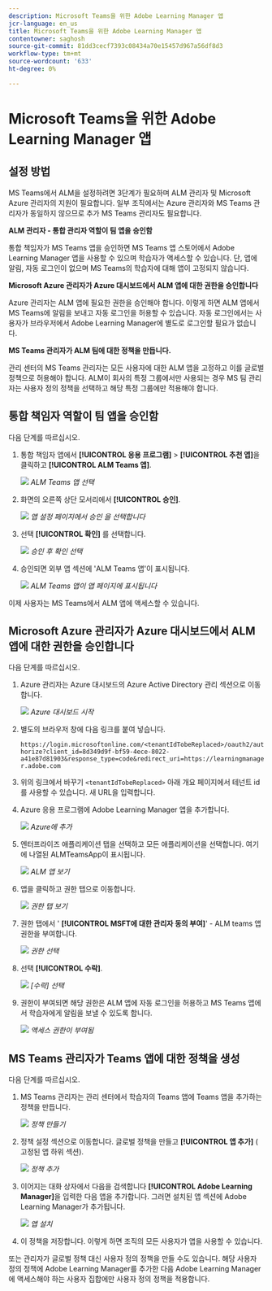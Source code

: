 ```yaml
---
description: Microsoft Teams을 위한 Adobe Learning Manager 앱
jcr-language: en_us
title: Microsoft Teams을 위한 Adobe Learning Manager 앱
contentowner: saghosh
source-git-commit: 81dd3cecf7393c08434a70e15457d967a56df8d3
workflow-type: tm+mt
source-wordcount: '633'
ht-degree: 0%

---
```



# Microsoft Teams을 위한 Adobe Learning Manager 앱

## 설정 방법

MS Teams에서 ALM을 설정하려면 3단계가 필요하며 ALM 관리자 및 Microsoft Azure 관리자의 지원이 필요합니다. 일부 조직에서는 Azure 관리자와 MS Teams 관리자가 동일하지 않으므로 추가 MS Teams 관리자도 필요합니다.

**ALM 관리자 - 통합 관리자 역할이 팀 앱을 승인함**

통합 책임자가 MS Teams 앱을 승인하면 MS Teams 앱 스토어에서 Adobe Learning Manager 앱을 사용할 수 있으며 학습자가 액세스할 수 있습니다. 단, 앱에 알림, 자동 로그인이 없으며 MS Teams의 학습자에 대해 앱이 고정되지 않습니다.

**Microsoft Azure 관리자가 Azure 대시보드에서 ALM 앱에 대한 권한을 승인합니다**

Azure 관리자는 ALM 앱에 필요한 권한을 승인해야 합니다. 이렇게 하면 ALM 앱에서 MS Teams에 알림을 보내고 자동 로그인을 허용할 수 있습니다. 자동 로그인에서는 사용자가 브라우저에서 Adobe Learning Manager에 별도로 로그인할 필요가 없습니다.

**MS Teams 관리자가 ALM 팀에 대한 정책을 만듭니다.**

관리 센터의 MS Teams 관리자는 모든 사용자에 대한 ALM 앱을 고정하고 이를 글로벌 정책으로 허용해야 합니다. ALM이 회사의 특정 그룹에서만 사용되는 경우 MS 팀 관리자는 사용자 정의 정책을 선택하고 해당 특정 그룹에만 적용해야 합니다.

## 통합 책임자 역할이 팀 앱을 승인함

다음 단계를 따르십시오.

1. 통합 책임자 앱에서 **[!UICONTROL 응용 프로그램]** > **[!UICONTROL 추천 앱]**&#x200B;을 클릭하고 **[!UICONTROL ALM Teams 앱]**.

   ![](assets/featuredapps.jpg)
   *ALM Teams 앱 선택*

1. 화면의 오른쪽 상단 모서리에서 **[!UICONTROL 승인]**.

   ![](assets/integration_admin_approval_form.jpg)
   *앱 설정 페이지에서 승인 을 선택합니다*

1. 선택 **[!UICONTROL 확인]** 를 선택합니다.

   ![](assets/integration_admin_approved_dialog_box.jpg)
   *승인 후 확인 선택*

1. 승인되면 외부 앱 섹션에 &#39;ALM Teams 앱&#39;이 표시됩니다.

   ![](assets/integration_admin_external_apps.jpg)
   *ALM Teams 앱이 앱 페이지에 표시됩니다*

이제 사용자는 MS Teams에서 ALM 앱에 액세스할 수 있습니다.

## Microsoft Azure 관리자가 Azure 대시보드에서 ALM 앱에 대한 권한을 승인합니다

다음 단계를 따르십시오.

1. Azure 관리자는 Azure 대시보드의 Azure Active Directory 관리 섹션으로 이동합니다.

   ![](assets/microsoft_azure.jpg)
   *Azure 대시보드 시작*

1. 별도의 브라우저 창에 다음 링크를 붙여 넣습니다.

   `https://login.microsoftonline.com/<tenantIdTobeReplaced>/oauth2/authorize?client_id=8d349d9f-bf59-4ece-8022-a41e87d81903&response_type=code&redirect_uri=https://learningmanager.adobe.com`

1. 위의 링크에서 바꾸기 `<tenantIdTobeReplaced>` 아래 개요 페이지에서 테넌트 id를 사용할 수 있습니다. 새 URL을 입력합니다.

1. Azure 응용 프로그램에 Adobe Learning Manager 앱을 추가합니다.

   ![](assets/microsoft_azure_dashboard.jpg)
   *Azure에 추가*

1. 엔터프라이즈 애플리케이션 탭을 선택하고 모든 애플리케이션을 선택합니다. 여기에 나열된 ALMTeamsApp이 표시됩니다.

   ![](assets/microsoft_azure_enterprise_applications.jpg)
   *ALM 앱 보기*

1. 앱을 클릭하고 권한 탭으로 이동합니다.

   ![](assets/microsoft_azure_ALMTeamsNonProdApp.jpg)
   *권한 탭 보기*

1. 권한 탭에서 &#39; **[!UICONTROL MSFT에 대한 관리자 동의 부여]**&#39; - ALM teams 앱 권한을 부여합니다.

   ![](assets/microsoft_azure_ALMTeamsNonProdApp_permissions.jpg)
   *권한 선택*

1. 선택 **[!UICONTROL 수락]**.

   ![](assets/microsoft_azure_ALMTeamsNonProdApp_permission_request.jpg)
   *[수락] 선택*

1. 권한이 부여되면 해당 권한은 ALM 앱에 자동 로그인을 허용하고 MS Teams 앱에서 학습자에게 알림을 보낼 수 있도록 합니다.

   ![](assets/microsoft_azure_ALMTeamsNonProdApp_permission_request_granted.jpg)
   *액세스 권한이 부여됨*

## MS Teams 관리자가 Teams 앱에 대한 정책을 생성

다음 단계를 따르십시오.

1. MS Teams 관리자는 관리 센터에서 학습자의 Teams 앱에 Teams 앱을 추가하는 정책을 만듭니다.

   ![](assets/microsoft_teams_admin_center.png)
   *정책 만들기*

1. 정책 설정 섹션으로 이동합니다. 글로벌 정책을 만들고 **[!UICONTROL 앱 추가]** ( 고정된 앱 하위 섹션).

   ![](assets/microsoft_teams_admin_center_add_installed_apps.png)
   *정책 추가*

1. 이어지는 대화 상자에서 다음을 검색합니다 **[!UICONTROL Adobe Learning Manager]**&#x200B;을 입력한 다음 앱을 추가합니다. 그러면 설치된 앱 섹션에 Adobe Learning Manager가 추가됩니다.

   ![](assets/microsoft_teams_admin_center_installed_apps.png)
   *앱 설치*

1. 이 정책을 저장합니다. 이렇게 하면 조직의 모든 사용자가 앱을 사용할 수 있습니다.

또는 관리자가 글로벌 정책 대신 사용자 정의 정책을 만들 수도 있습니다. 해당 사용자 정의 정책에 Adobe Learning Manager를 추가한 다음 Adobe Learning Manager에 액세스해야 하는 사용자 집합에만 사용자 정의 정책을 적용합니다.
